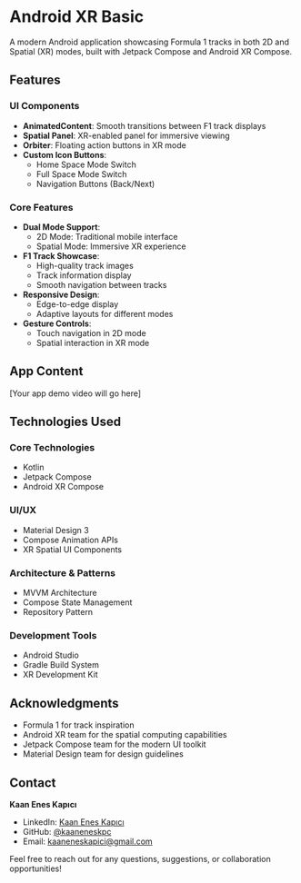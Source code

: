# Android XR Basic

A modern Android application showcasing Formula 1 tracks in both 2D and Spatial (XR) modes, built with Jetpack Compose and Android XR Compose.

## Features

### UI Components
- **AnimatedContent**: Smooth transitions between F1 track displays
- **Spatial Panel**: XR-enabled panel for immersive viewing
- **Orbiter**: Floating action buttons in XR mode
- **Custom Icon Buttons**: 
  - Home Space Mode Switch
  - Full Space Mode Switch
  - Navigation Buttons (Back/Next)

### Core Features
- **Dual Mode Support**:
  - 2D Mode: Traditional mobile interface
  - Spatial Mode: Immersive XR experience
- **F1 Track Showcase**:
  - High-quality track images
  - Track information display
  - Smooth navigation between tracks
- **Responsive Design**:
  - Edge-to-edge display
  - Adaptive layouts for different modes
- **Gesture Controls**:
  - Touch navigation in 2D mode
  - Spatial interaction in XR mode

## App Content

[Your app demo video will go here]

## Technologies Used

### Core Technologies
- Kotlin
- Jetpack Compose
- Android XR Compose

### UI/UX
- Material Design 3
- Compose Animation APIs
- XR Spatial UI Components

### Architecture & Patterns
- MVVM Architecture
- Compose State Management
- Repository Pattern

### Development Tools
- Android Studio
- Gradle Build System
- XR Development Kit

## Acknowledgments

- Formula 1 for track inspiration
- Android XR team for the spatial computing capabilities
- Jetpack Compose team for the modern UI toolkit
- Material Design team for design guidelines

## Contact

**Kaan Enes Kapıcı**
- LinkedIn: [Kaan Enes Kapıcı](https://www.linkedin.com/in/kaaneneskapici/)
- GitHub: [@kaaneneskpc](https://github.com/kaaneneskpc)
- Email: kaaneneskapici@gmail.com

Feel free to reach out for any questions, suggestions, or collaboration opportunities! 
